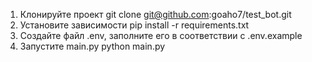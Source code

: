1. Клонируйте проект
    git clone git@github.com:goaho7/test_bot.git
2. Установите зависимости
    pip install -r requirements.txt
3. Создайте файл .env, заполните его в соответствии с .env.example
4. Запустите main.py
    python main.py